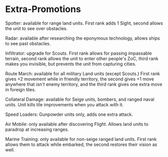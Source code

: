 # Extra-Promotions

Spotter: available for range land units. First rank adds 1 Sight, second allows the unit to see over obstacles.

Radar: available after researching the eponymous technology, allows ships to see past obstacles.

Infiltrator: upgrade for Scouts. First rank allows for passing impassable terrain, second rank allows the unit to enter other people's ZoC, third rank makes you invisible, but prevents the unit from capturing cities.

Route March: available for all military Land units (except Scouts.) First rank gives +2 movement while in friendly territory, the second gives +1 move anywhere that *isn't* enemy territory, and the third rank gives one extra move in foreign tiles.

Collateral Damage: available for Seige units, bombers, and ranged naval units. Unit kills tile improvements when you attack with it.

Speed Loaders: Gunpowder units only, adds one extra attack.

Air Mobile: only available after discovering Flight. Allows land units to paradrop at increasing ranges.

Marine Training: only available for non-seige ranged land units. First rank allows them to attack while embarked, the second restores their vision as well.
